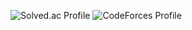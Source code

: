 ![Solved.ac Profile](http://mazassumnida.wtf/api/v2/generate_badge?boj=red6855) ![CodeForces Profile](https://cf.leed.at?id=red6855)

